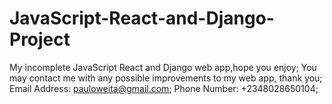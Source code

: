 # JavaScript-React-and-Django-Project
My incomplete JavaScript React and Django web app,hope you enjoy;
You may contact me with any possible improvements to my web app, thank you;
Email Address: pauloweita@gmail.com;
Phone Number: +2348028650104;
